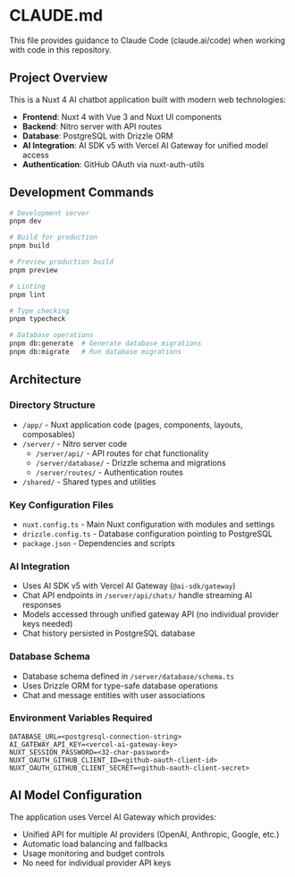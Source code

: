 # CLAUDE.md

This file provides guidance to Claude Code (claude.ai/code) when working with code in this repository.

## Project Overview

This is a Nuxt 4 AI chatbot application built with modern web technologies:
- **Frontend**: Nuxt 4 with Vue 3 and Nuxt UI components
- **Backend**: Nitro server with API routes
- **Database**: PostgreSQL with Drizzle ORM
- **AI Integration**: AI SDK v5 with Vercel AI Gateway for unified model access
- **Authentication**: GitHub OAuth via nuxt-auth-utils

## Development Commands

```bash
# Development server
pnpm dev

# Build for production
pnpm build

# Preview production build
pnpm preview

# Linting
pnpm lint

# Type checking
pnpm typecheck

# Database operations
pnpm db:generate  # Generate database migrations
pnpm db:migrate   # Run database migrations
```

## Architecture

### Directory Structure
- `/app/` - Nuxt application code (pages, components, layouts, composables)
- `/server/` - Nitro server code
  - `/server/api/` - API routes for chat functionality
  - `/server/database/` - Drizzle schema and migrations
  - `/server/routes/` - Authentication routes
- `/shared/` - Shared types and utilities

### Key Configuration Files
- `nuxt.config.ts` - Main Nuxt configuration with modules and settings
- `drizzle.config.ts` - Database configuration pointing to PostgreSQL
- `package.json` - Dependencies and scripts

### AI Integration
- Uses AI SDK v5 with Vercel AI Gateway (`@ai-sdk/gateway`)
- Chat API endpoints in `/server/api/chats/` handle streaming AI responses
- Models accessed through unified gateway API (no individual provider keys needed)
- Chat history persisted in PostgreSQL database

### Database Schema
- Database schema defined in `/server/database/schema.ts`
- Uses Drizzle ORM for type-safe database operations
- Chat and message entities with user associations

### Environment Variables Required
```env
DATABASE_URL=<postgresql-connection-string>
AI_GATEWAY_API_KEY=<vercel-ai-gateway-key>
NUXT_SESSION_PASSWORD=<32-char-password>
NUXT_OAUTH_GITHUB_CLIENT_ID=<github-oauth-client-id>
NUXT_OAUTH_GITHUB_CLIENT_SECRET=<github-oauth-client-secret>
```

## AI Model Configuration

The application uses Vercel AI Gateway which provides:
- Unified API for multiple AI providers (OpenAI, Anthropic, Google, etc.)
- Automatic load balancing and fallbacks
- Usage monitoring and budget controls
- No need for individual provider API keys